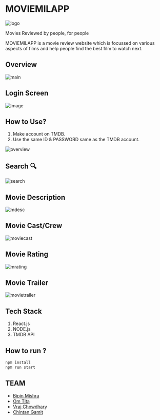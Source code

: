# **MOVIEMILAPP**

![logo](https://user-images.githubusercontent.com/91055777/136216509-885f6bca-fbf3-4875-aaba-e41ef9fcd59c.png)

Movies Reviewed by people, for people

MOVIEMILAPP is a movie review website which is focussed on various aspects of films and help people find the best film to watch next.

## Overview

![main](https://user-images.githubusercontent.com/91055777/136219211-f9007dba-faa5-40d5-a156-1e3a23c58ac9.jpeg)

## Login Screen
![image](https://user-images.githubusercontent.com/91055777/136220426-7a59e194-0b99-427c-9ad6-3872d2755710.png)


## How to Use?

1. Make account on TMDB.
2. Use the same ID & PASSWORD same as the TMDB account.

![overview](https://user-images.githubusercontent.com/91055777/136218393-d47ec4d8-b246-4a3e-8bff-99b9e49cc227.jpeg)

## Search 🔍

![search](https://user-images.githubusercontent.com/91055777/136220148-d41bb09c-2e6f-472e-85f7-ca15efa8c17c.jpeg)

## Movie Description

![mdesc](https://user-images.githubusercontent.com/91055777/136220786-ece1e037-38f5-48df-8595-5e0954503889.jpeg)

## Movie Cast/Crew

![moviecast](https://user-images.githubusercontent.com/91055777/136220845-11201b2f-5231-49b1-97f1-e487a73b239a.jpeg)

## Movie Rating

![mrating](https://user-images.githubusercontent.com/91055777/136220907-19e38b19-d426-4012-aa4c-b6acb859f855.jpeg)

## Movie Trailer

![movietrailer](https://user-images.githubusercontent.com/91055777/136221421-52b605f7-1521-4e87-b47f-d699a6c4dfc6.jpeg)

## Tech Stack

1. React.js
2. NODE.js
3. TMDB API

## How to run ?

```sh
npm install
npm run start
```

## TEAM

* [Bipin Mishra](https://github.com/bipin-mishra1)
* [Om Tita](https://github.com/imom29)
* [Vraj Chowdhary](https://github.com/EtherealVJ)
* [Chintan Gamit](https://github.com/CHINTAN1923)









